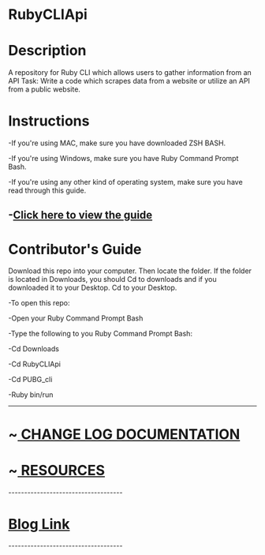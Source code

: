# RubyCLIApi
<h1>Description</h1>

A repository for Ruby CLI which allows users to gather information from an API
Task:
Write a code which scrapes data from a website or utilize an API from a public website.
<h1>Instructions</h1>

-If you're using MAC, make sure you have downloaded ZSH BASH.

-If you're using Windows, make sure you have Ruby Command Prompt Bash.

-If you're using any other kind of operating system, make sure you have read through this guide.

-<a href="https://www.ruby-lang.org/en/documentation/installation/">Click here to view the guide</a>
---------------------------------------
<h1>Contributor's Guide</h1>
Download this repo into your computer. Then locate the folder. If the folder is located in Downloads, 
you should Cd to downloads and if you downloaded it to your Desktop. Cd to your Desktop.

-To open this repo:

-Open your Ruby Command Prompt Bash

-Type the following to you Ruby Command Prompt Bash:

-Cd Downloads

-Cd RubyCLIApi

-Cd PUBG_cli

-Ruby bin/run

-------------------------------------

<h1>~<a href="https://medium.com/@seriouslydudelma/changelog-a1c25ef7d369"> CHANGE LOG DOCUMENTATION </a></h1>

<h1>~<a href="https://medium.com/@seriouslydudelma/resources-5ea35ead1246"> RESOURCES </a></h1>
------------------------------------
<h1><a href="https://medium.com/@seriouslydudelma/ruby-proj-a443789c50bf"> Blog Link</a></h1>
------------------------------------

